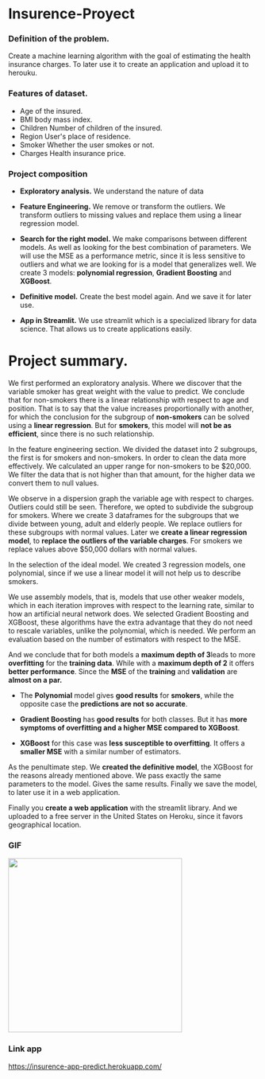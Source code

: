 # Insurence-Proyect

### Definition of the problem.

Create a machine learning algorithm with the goal of estimating the health insurance charges.
To later use it to create an application and upload it to herouku.

### Features of dataset.

* Age  of the insured.
* BMI  body mass index.
* Children  Number of children of the insured.
* Region User's place of residence.
* Smoker  Whether the user smokes or not.
* Charges  Health insurance price.


### Project composition


* **Exploratory analysis.**    We understand the nature of data

* **Feature Engineering.**     We remove or transform the outliers.  We transform outliers to missing values and replace them using a linear regression model.

* **Search for the right model.**   We make comparisons between different models. As well as looking for the best combination of parameters. We will use the MSE as a performance metric, since it is less sensitive to outliers and what we are looking for is a model that generalizes well.  We create 3 models: **polynomial regression**, **Gradient Boosting** and **XGBoost**.


* **Definitive model.**   Create the best model again. And we save it for later use.

* **App in  Streamlit.**  We use streamlit which is a specialized library for data science. That allows us to create applications easily.

# Project summary.

We first performed an exploratory analysis. Where we discover that the variable smoker has great weight with the value to predict. We conclude that for non-smokers there is a linear relationship with respect to age and position. That is to say that the value increases proportionally with another, for which the conclusion for the subgroup of **non-smokers** can be solved using a **linear regression**. But for **smokers**, this model will **not be as efficient**, since there is no such relationship.

In the feature engineering section.
We divided the dataset into 2 subgroups, the first is for smokers and non-smokers. In order to clean the data more effectively. We calculated an upper range for non-smokers to be $20,000. We filter the data that is not higher than that amount, for the higher data we convert them to null values. 

We observe in a dispersion graph the variable age with respect to charges. Outliers could still be seen. Therefore, we opted to subdivide the subgroup for smokers. Where we create 3 dataframes for the subgroups that we divide between young, adult and elderly people. We replace outliers for these subgroups with normal values. Later we **create a linear regression model**, to **replace the outliers of the variable charges**. For smokers we replace values above $50,000 dollars with normal values.


In the selection of the ideal model. We created 3 regression models, one polynomial, since if we use a linear model it will not help us to describe smokers.

We use assembly models, that is, models that use other weaker models, which in each iteration improves with respect to the learning rate, similar to how an artificial neural network does. We selected Gradient Boosting and XGBoost, these algorithms have the extra advantage that they do not need to rescale variables, unlike the polynomial, which is needed. We perform an evaluation based on the number of estimators with respect to the MSE.

And we conclude that for both models a **maximum depth of 3**leads to more **overfitting** for the **training data**. While with a **maximum depth of 2** it offers **better performance**. Since the **MSE** of the **training** and **validation** are **almost on a par.**

* The **Polynomial** model gives **good results** for **smokers**, while the opposite case the **predictions are not so accurate**.

* **Gradient Boosting** has **good results** for both classes. But it has **more symptoms of overfitting and a higher MSE compared to XGBoost**.

* **XGBoost** for this case was **less susceptible to overfitting**. It offers a **smaller MSE** with a similar number of estimators.

As the penultimate step. We **created the definitive model**, the XGBoost for the reasons already mentioned above. We pass exactly the same parameters to the model. Gives the same results. Finally we save the model, to later use it in a web application.

Finally you **create a web application** with the streamlit library. And we uploaded to a free server in the United States on Heroku, since it favors geographical location.

### GIF

<img src="https://media.giphy.com/media/BileRHL3JLUMtG4vH5/giphy.gif" width=350>

### Link app

https://insurence-app-predict.herokuapp.com/
